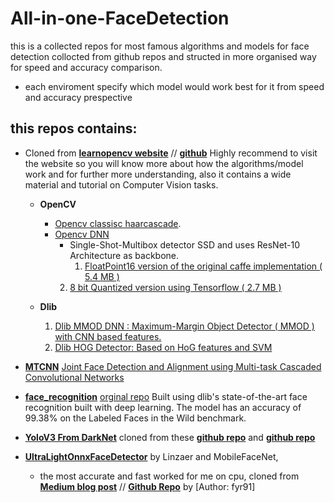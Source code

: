 # All-in-one-FaceDetection
this is a collected repos for most famous algorithms and models for face detection collocted from github repos and structed in more organised way for speed and accuracy comparison.

* each enviroment specify which model would work best for it from speed and accuracy prespective

## this repos contains:
- Cloned from **[learnopencv website](https://www.learnopencv.com/face-detection-opencv-dlib-and-deep-learning-c-python/)** // **[github](https://github.com/spmallick/learnopencv/tree/master/FaceDetectionComparison)**
	Highly recommend to visit the website so you will know more about how the algorithms/model work and for further more understanding, also it contains a wide material and tutorial on Computer Vision tasks.
	- **OpenCV** 

		- [Opencv classisc haarcascade](https://github.com/OmarSayedMostafa/All-in-one-FaceDetection/blob/master/openCVHaarCascade.py).
		- [Opencv DNN](https://github.com/OmarSayedMostafa/All-in-one-FaceDetection/blob/master/OpenCVDnn.py)
			* Single-Shot-Multibox detector SSD and uses ResNet-10 Architecture as backbone.
				1. [FloatPoint16 version of the original caffe implementation ( 5.4 MB )](https://github.com/OmarSayedMostafa/All-in-one-FaceDetection/tree/master/models/OpenCV/caffe)
       	 	2. [8 bit Quantized version using Tensorflow ( 2.7 MB )](https://github.com/OmarSayedMostafa/All-in-one-FaceDetection/tree/master/models/OpenCV/tensorflow)
	- **Dlib**
		1. [Dlib MMOD DNN : Maximum-Margin Object Detector ( MMOD ) with CNN based features.](https://github.com/OmarSayedMostafa/All-in-one-FaceDetection/blob/master/dlibFaceDetection.py)
		2. [Dlib HOG Detector: Based on HoG features and SVM](https://github.com/OmarSayedMostafa/All-in-one-FaceDetection/blob/master/dlibFaceDetection.py)

- **[MTCNN](https://github.com/OmarSayedMostafa/All-in-one-FaceDetection/blob/master/mtcnnFaceDetector.py)** [Joint Face Detection and Alignment using Multi-task Cascaded Convolutional Networks](https://kpzhang93.github.io/MTCNN_face_detection_alignment/index.html)

- **[face_recognition](https://github.com/OmarSayedMostafa/All-in-one-FaceDetection/blob/master/faceRecogintion.py)** [orginal repo](https://github.com/ageitgey/face_recognition)  Built using dlib's state-of-the-art face recognition built with deep learning. The model has an accuracy of 99.38% on the Labeled Faces in the Wild benchmark.

- **[YoloV3 From DarkNet](https://github.com/OmarSayedMostafa/All-in-one-FaceDetection/blob/master/yoloV3FaceDetection.py)** cloned from these **[github repo](https://github.com/fyr91/face_detection.git)** and **[github repo](https://github.com/sthanhng/yoloface)**

- **[UltraLightOnnxFaceDetector](https://github.com/OmarSayedMostafa/All-in-one-FaceDetection/blob/master/ultra_light_Detector.py)** by Linzaer and MobileFaceNet, 
	- the most accurate and fast worked for me on cpu, cloned from **[Medium blog post](https://towardsdatascience.com/real-time-face-recognition-with-cpu-983d35cc3ec5)** // **[Github Repo](//github.com/fyr91/face_detection.git)** by [Author: fyr91]
